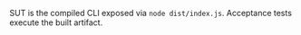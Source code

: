 SUT is the compiled CLI exposed via `node dist/index.js`. Acceptance tests execute the built artifact.
